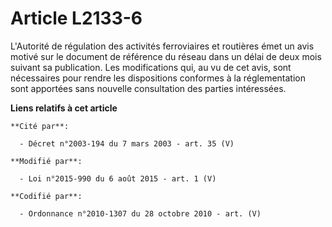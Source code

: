 # Article L2133-6

L'Autorité de régulation des activités ferroviaires et routières émet un avis motivé sur le document de référence du réseau
dans un délai de deux mois suivant sa publication. Les modifications qui, au vu de cet avis, sont nécessaires pour rendre les
dispositions conformes à la réglementation sont apportées sans nouvelle consultation des parties intéressées.

**Liens relatifs à cet article**

	**Cité par**:

	  - Décret n°2003-194 du 7 mars 2003 - art. 35 (V)

	**Modifié par**:

	  - Loi n°2015-990 du 6 août 2015 - art. 1 (V)

	**Codifié par**:

	  - Ordonnance n°2010-1307 du 28 octobre 2010 - art. (V)
